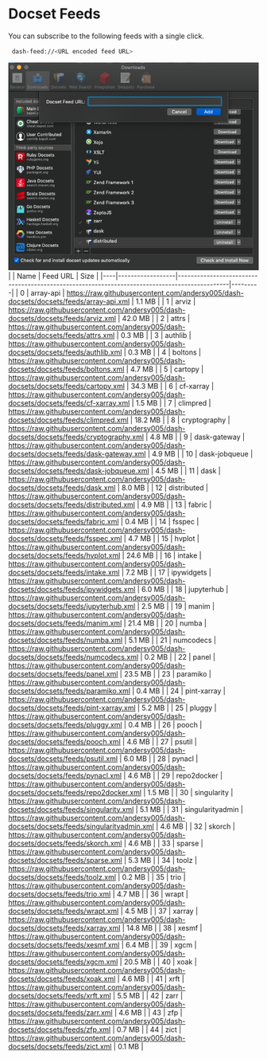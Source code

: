 # Docset Feeds

You can subscribe to the following feeds with a single click.

```bash
 dash-feed://<URL encoded feed URL>
```


![dash-docsets](https://github.com/andersy005/dash-docsets/raw/main/images/how-to-add-feed.png)
|    | Name             | Feed URL                                                                                     | Size    |
|----|------------------|----------------------------------------------------------------------------------------------|---------|
|  0 | array-api        | https://raw.githubusercontent.com/andersy005/dash-docsets/docsets/feeds/array-api.xml        | 1.1 MB  |
|  1 | arviz            | https://raw.githubusercontent.com/andersy005/dash-docsets/docsets/feeds/arviz.xml            | 42.0 MB |
|  2 | attrs            | https://raw.githubusercontent.com/andersy005/dash-docsets/docsets/feeds/attrs.xml            | 0.3 MB  |
|  3 | authlib          | https://raw.githubusercontent.com/andersy005/dash-docsets/docsets/feeds/authlib.xml          | 0.3 MB  |
|  4 | boltons          | https://raw.githubusercontent.com/andersy005/dash-docsets/docsets/feeds/boltons.xml          | 4.7 MB  |
|  5 | cartopy          | https://raw.githubusercontent.com/andersy005/dash-docsets/docsets/feeds/cartopy.xml          | 34.3 MB |
|  6 | cf-xarray        | https://raw.githubusercontent.com/andersy005/dash-docsets/docsets/feeds/cf-xarray.xml        | 1.5 MB  |
|  7 | climpred         | https://raw.githubusercontent.com/andersy005/dash-docsets/docsets/feeds/climpred.xml         | 18.2 MB |
|  8 | cryptography     | https://raw.githubusercontent.com/andersy005/dash-docsets/docsets/feeds/cryptography.xml     | 4.8 MB  |
|  9 | dask-gateway     | https://raw.githubusercontent.com/andersy005/dash-docsets/docsets/feeds/dask-gateway.xml     | 4.9 MB  |
| 10 | dask-jobqueue    | https://raw.githubusercontent.com/andersy005/dash-docsets/docsets/feeds/dask-jobqueue.xml    | 4.5 MB  |
| 11 | dask             | https://raw.githubusercontent.com/andersy005/dash-docsets/docsets/feeds/dask.xml             | 8.0 MB  |
| 12 | distributed      | https://raw.githubusercontent.com/andersy005/dash-docsets/docsets/feeds/distributed.xml      | 4.9 MB  |
| 13 | fabric           | https://raw.githubusercontent.com/andersy005/dash-docsets/docsets/feeds/fabric.xml           | 0.4 MB  |
| 14 | fsspec           | https://raw.githubusercontent.com/andersy005/dash-docsets/docsets/feeds/fsspec.xml           | 4.7 MB  |
| 15 | hvplot           | https://raw.githubusercontent.com/andersy005/dash-docsets/docsets/feeds/hvplot.xml           | 24.6 MB |
| 16 | intake           | https://raw.githubusercontent.com/andersy005/dash-docsets/docsets/feeds/intake.xml           | 7.2 MB  |
| 17 | ipywidgets       | https://raw.githubusercontent.com/andersy005/dash-docsets/docsets/feeds/ipywidgets.xml       | 6.0 MB  |
| 18 | jupyterhub       | https://raw.githubusercontent.com/andersy005/dash-docsets/docsets/feeds/jupyterhub.xml       | 2.5 MB  |
| 19 | manim            | https://raw.githubusercontent.com/andersy005/dash-docsets/docsets/feeds/manim.xml            | 21.4 MB |
| 20 | numba            | https://raw.githubusercontent.com/andersy005/dash-docsets/docsets/feeds/numba.xml            | 5.1 MB  |
| 21 | numcodecs        | https://raw.githubusercontent.com/andersy005/dash-docsets/docsets/feeds/numcodecs.xml        | 0.2 MB  |
| 22 | panel            | https://raw.githubusercontent.com/andersy005/dash-docsets/docsets/feeds/panel.xml            | 23.5 MB |
| 23 | paramiko         | https://raw.githubusercontent.com/andersy005/dash-docsets/docsets/feeds/paramiko.xml         | 0.4 MB  |
| 24 | pint-xarray      | https://raw.githubusercontent.com/andersy005/dash-docsets/docsets/feeds/pint-xarray.xml      | 5.2 MB  |
| 25 | pluggy           | https://raw.githubusercontent.com/andersy005/dash-docsets/docsets/feeds/pluggy.xml           | 0.4 MB  |
| 26 | pooch            | https://raw.githubusercontent.com/andersy005/dash-docsets/docsets/feeds/pooch.xml            | 4.6 MB  |
| 27 | psutil           | https://raw.githubusercontent.com/andersy005/dash-docsets/docsets/feeds/psutil.xml           | 6.0 MB  |
| 28 | pynacl           | https://raw.githubusercontent.com/andersy005/dash-docsets/docsets/feeds/pynacl.xml           | 4.6 MB  |
| 29 | repo2docker      | https://raw.githubusercontent.com/andersy005/dash-docsets/docsets/feeds/repo2docker.xml      | 1.5 MB  |
| 30 | singularity      | https://raw.githubusercontent.com/andersy005/dash-docsets/docsets/feeds/singularity.xml      | 5.1 MB  |
| 31 | singularityadmin | https://raw.githubusercontent.com/andersy005/dash-docsets/docsets/feeds/singularityadmin.xml | 4.6 MB  |
| 32 | skorch           | https://raw.githubusercontent.com/andersy005/dash-docsets/docsets/feeds/skorch.xml           | 4.6 MB  |
| 33 | sparse           | https://raw.githubusercontent.com/andersy005/dash-docsets/docsets/feeds/sparse.xml           | 5.3 MB  |
| 34 | toolz            | https://raw.githubusercontent.com/andersy005/dash-docsets/docsets/feeds/toolz.xml            | 0.2 MB  |
| 35 | trio             | https://raw.githubusercontent.com/andersy005/dash-docsets/docsets/feeds/trio.xml             | 4.7 MB  |
| 36 | wrapt            | https://raw.githubusercontent.com/andersy005/dash-docsets/docsets/feeds/wrapt.xml            | 4.5 MB  |
| 37 | xarray           | https://raw.githubusercontent.com/andersy005/dash-docsets/docsets/feeds/xarray.xml           | 14.8 MB |
| 38 | xesmf            | https://raw.githubusercontent.com/andersy005/dash-docsets/docsets/feeds/xesmf.xml            | 6.4 MB  |
| 39 | xgcm             | https://raw.githubusercontent.com/andersy005/dash-docsets/docsets/feeds/xgcm.xml             | 20.5 MB |
| 40 | xoak             | https://raw.githubusercontent.com/andersy005/dash-docsets/docsets/feeds/xoak.xml             | 4.6 MB  |
| 41 | xrft             | https://raw.githubusercontent.com/andersy005/dash-docsets/docsets/feeds/xrft.xml             | 5.5 MB  |
| 42 | zarr             | https://raw.githubusercontent.com/andersy005/dash-docsets/docsets/feeds/zarr.xml             | 4.6 MB  |
| 43 | zfp              | https://raw.githubusercontent.com/andersy005/dash-docsets/docsets/feeds/zfp.xml              | 0.7 MB  |
| 44 | zict             | https://raw.githubusercontent.com/andersy005/dash-docsets/docsets/feeds/zict.xml             | 0.1 MB  |
